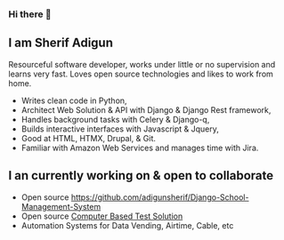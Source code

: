 ### Hi there 👋

<!--
**adigunsherif/adigunsherif** is a ✨ _special_ ✨ repository because its `README.md` (this file) appears on your GitHub profile.

Here are some ideas to get you started:

- 🔭 I’m currently working on ...
- 🌱 I’m currently learning ...
- 👯 I’m looking to collaborate on ...
- 🤔 I’m looking for help with ...
- 💬 Ask me about ...
- 📫 How to reach me: ...
- 😄 Pronouns: ...
- ⚡ Fun fact: ...
-->

## I am Sherif Adigun

Resourceful software developer, works under little or no supervision and learns very fast. Loves open source technologies and likes to work from home.

- Writes clean code in Python,
- Architect Web Solution & API with Django & Django Rest framework,
- Handles background tasks with Celery & Django-q,
- Builds interactive interfaces with  Javascript & Jquery,
- Good at HTML,  HTMX, Drupal, & Git. 
- Familiar with Amazon Web Services and manages time with Jira.


## I an currently working on & open to collaborate
- Open source https://github.com/adigunsherif/Django-School-Management-System
- Open source <a href="https://github.com/adigunsherif/cbt" target="_blank">Computer Based Test Solution</a>
- Automation Systems for Data Vending, Airtime, Cable, etc

